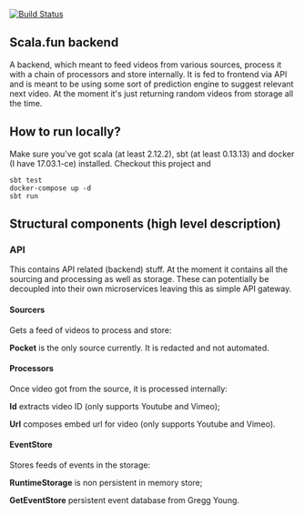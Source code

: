 [![Build Status](https://circleci.com/gh/asarturas/scala-fun-backend/tree/master.svg?style=shield&circle-token=e543cff1b6ea7c6b3b4304a64de92fa6ff159374)](https://circleci.com/gh/asarturas/scala-fun-backend)

## Scala.fun backend

A backend, which meant to feed videos from various sources, process it with a chain of processors and store internally.
It is fed to frontend via API and is meant to be using some sort of prediction engine to suggest relevant next video.
At the moment it's just returning random videos from storage all the time.

## How to run locally?

Make sure you've got scala (at least 2.12.2), sbt (at least 0.13.13) and docker (I have 17.03.1-ce) installed.
Checkout this project and
```
sbt test
docker-compose up -d
sbt run 
```

## Structural components (high level description)

### API

This contains API related (backend) stuff.
At the moment it contains all the sourcing and processing as well as storage.
These can potentially be decoupled into their own microservices leaving this as simple API gateway.

#### Sourcers

Gets a feed of videos to process and store:

**Pocket** is the only source currently. It is redacted and not automated.

#### Processors

Once video got from the source, it is processed internally:

**Id** extracts video ID (only supports Youtube and Vimeo);

**Url** composes embed url for video (only supports Youtube and Vimeo).

#### EventStore

Stores feeds of events in the storage:

**RuntimeStorage** is non persistent in memory store;

**GetEventStore** persistent event database from Gregg Young.